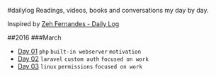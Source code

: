 #dailylog
Readings, videos, books and conversations my day by day.

Inspired by [Zeh Fernandes - Daily Log](https://github.com/zehfernandes/dailylog/)

##2016
###March
- [Day 01](https://github.com/dorianneto/dailylog/blob/master/log/2016/mar/03-01-2016.md) `php` `built-in webserver` `motivation`
- [Day 02](https://github.com/dorianneto/dailylog/blob/master/log/2016/mar/03-02-2016.md) `laravel` `custom auth` `focused on work`
- [Day 03](https://github.com/dorianneto/dailylog/blob/master/log/2016/mar/03-03-2016.md) `linux` `permissions` `focused on work`